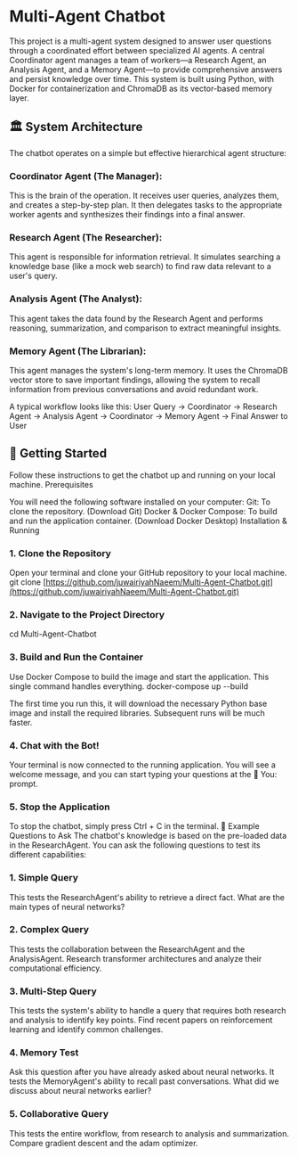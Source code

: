 # Multi-Agent Chatbot

This project is a multi-agent system designed to answer user questions through a coordinated effort between specialized AI agents. A central Coordinator agent manages a team of workers—a Research Agent, an Analysis Agent, and a Memory Agent—to provide comprehensive answers and persist knowledge over time.
This system is built using Python, with Docker for containerization and ChromaDB as its vector-based memory layer.

## 🏛️ System Architecture

The chatbot operates on a simple but effective hierarchical agent structure:

### Coordinator Agent (The Manager): 

This is the brain of the operation. It receives user queries, analyzes them, and creates a step-by-step plan. It then delegates tasks to the appropriate worker agents and synthesizes their findings into a final answer.

### Research Agent (The Researcher): 

This agent is responsible for information retrieval. It simulates searching a knowledge base (like a mock web search) to find raw data relevant to a user's query.

### Analysis Agent (The Analyst): 

This agent takes the data found by the Research Agent and performs reasoning, summarization, and comparison to extract meaningful insights.

### Memory Agent (The Librarian): 

This agent manages the system's long-term memory. It uses the ChromaDB vector store to save important findings, allowing the system to recall information from previous conversations and avoid redundant work.

A typical workflow looks like this:
User Query -> Coordinator -> Research Agent -> Analysis Agent -> Coordinator -> Memory Agent -> Final Answer to User

## 🚀 Getting Started

Follow these instructions to get the chatbot up and running on your local machine.
Prerequisites

You will need the following software installed on your computer:
Git: To clone the repository. (Download Git)
Docker & Docker Compose: To build and run the application container. (Download Docker Desktop)
Installation & Running

### 1. Clone the Repository

Open your terminal and clone your GitHub repository to your local machine.
git clone [https://github.com/juwairiyahNaeem/Multi-Agent-Chatbot.git](https://github.com/juwairiyahNaeem/Multi-Agent-Chatbot.git)


### 2. Navigate to the Project Directory

cd Multi-Agent-Chatbot


### 3. Build and Run the Container

Use Docker Compose to build the image and start the application. This single command handles everything.
docker-compose up --build


The first time you run this, it will download the necessary Python base image and install the required libraries. Subsequent runs will be much faster.

### 4. Chat with the Bot!

Your terminal is now connected to the running application. You will see a welcome message, and you can start typing your questions at the 👤 You: prompt.

### 5. Stop the Application

To stop the chatbot, simply press Ctrl + C in the terminal.
💬 Example Questions to Ask
The chatbot's knowledge is based on the pre-loaded data in the ResearchAgent. You can ask the following questions to test its different capabilities:

### 1. Simple Query

This tests the ResearchAgent's ability to retrieve a direct fact.
What are the main types of neural networks?


### 2. Complex Query

This tests the collaboration between the ResearchAgent and the AnalysisAgent.
Research transformer architectures and analyze their computational efficiency.


### 3. Multi-Step Query

This tests the system's ability to handle a query that requires both research and analysis to identify key points.
Find recent papers on reinforcement learning and identify common challenges.


### 4. Memory Test

Ask this question after you have already asked about neural networks. It tests the MemoryAgent's ability to recall past conversations.
What did we discuss about neural networks earlier?


### 5. Collaborative Query

This tests the entire workflow, from research to analysis and summarization.
Compare gradient descent and the adam optimizer.
